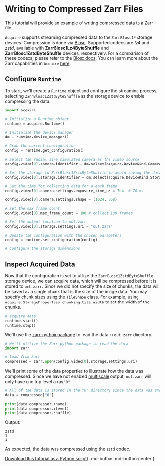# Writing to Compressed Zarr Files

This tutorial will provide an example of writing compressed data to a Zarr file.

`Acquire` supports streaming compressed data to the `ZarrBlosc1*` storage devices. Compression is done via [Blosc](https://www.blosc.org/pages/blosc-in-depth/).
Supported codecs are _lz4_ and _zstd_, available with **ZarrBlosc1Lz4ByteShuffle** and **ZarrBlosc1ZstdByteShuffle** devices, respectively. For a comparison of these codecs, please refer to the [Blosc docs](https://www.blosc.org/). You can learn more about the Zarr capabilities in `Acquire` [here](https://github.com/acquire-project/acquire-driver-zarr).

## Configure `Runtime`

To start, we'll create a `Runtime` object and configure the streaming process, selecting `ZarrBlosc1ZstdByteShuffle` as the storage device to enable compressing the data.

```python
import acquire

# Initialize a Runtime object
runtime = acquire.Runtime()

# Initialize the device manager
dm = runtime.device_manager()

# Grab the current configuration
config = runtime.get_configuration()

# Select the radial sine simulated camera as the video source
config.video[0].camera.identifier = dm.select(acquire.DeviceKind.Camera, "simulated: radial sin")

# Set the storage to ZarrBlosc1ZstdByteShuffle to avoid saving the data
config.video[0].storage.identifier = dm.select(acquire.DeviceKind.Storage, "ZarrBlosc1ZstdByteShuffle")

# Set the time for collecting data for a each frame
config.video[0].camera.settings.exposure_time_us = 7e4  # 70 ms

config.video[0].camera.settings.shape = (1024, 768)

# Set the max frame count
config.video[0].max_frame_count = 100 # collect 100 frames

# Set the output location to out.zarr
config.video[0].storage.settings.uri = "out.zarr"

# Update the configuration with the chosen parameters
config = runtime.set_configuration(config)

# Configure the storage dimensions

```

## Inspect Acquired Data

Now that the configuration is set to utilize the `ZarrBlosc1ZstdByteShuffle` storage device, we can acquire data, which will be compressed before it is stored to `out.zarr`. Since we did not specify the size of chunks, the data will be saved as a single chunk that is the size of the image data. You may specify chunk sizes using the `TileShape` class. For example, using `acquire.StorageProperties.chunking.tile.width` to set the width of the chunks.

```python
# acquire data
runtime.start()
runtime.stop()
```

We'll use the [zarr-python package](https://zarr.readthedocs.io/en/stable/) to read the data in `out.zarr` directory.

```python
# We'll utilize the Zarr python package to read the data
import zarr

# load from Zarr
compressed = zarr.open(config.video[0].storage.settings.uri)
```

We'll print some of the data properties to illustrate how the data was compressed. Since we have not enabled [multiscale](https://acquire-project.github.io/acquire-docs/tutorials/multiscale/) output, `out.zarr` will only have one top level array`"0"`.


```python
# All of the data is stored in the "0" directory since the data was stored as a single chunk.
data = compressed["0"]

print(data.compressor.cname)
print(data.compressor.clevel)
print(data.compressor.shuffle)
```

Output:

```
zstd
1
1
```

As expected, the data was compressed using the `zstd` codec.

[Download this tutorial as a Python script](compressed.py){ .md-button .md-button-center }
